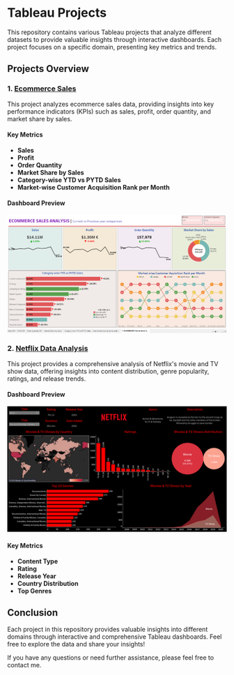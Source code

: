 # Tableau Projects

This repository contains various Tableau projects that analyze different datasets to provide valuable insights through interactive dashboards. Each project focuses on a specific domain, presenting key metrics and trends.

## Projects Overview

### 1. [Ecommerce Sales](./Ecommerce-Sales)

This project analyzes ecommerce sales data, providing insights into key performance indicators (KPIs) such as sales, profit, order quantity, and market share by sales.

#### Key Metrics
- **Sales**
- **Profit**
- **Order Quantity**
- **Market Share by Sales**
- **Category-wise YTD vs PYTD Sales**
- **Market-wise Customer Acquisition Rank per Month**

#### Dashboard Preview
![Ecommerce Sales Analysis Dashboard](./Ecommerce-Sales/Ecommerce-Sales.png)

### 2. [Netflix Data Analysis](./Netflix-Data-Analysis)

This project provides a comprehensive analysis of Netflix's movie and TV show data, offering insights into content distribution, genre popularity, ratings, and release trends.

#### Dashboard Preview
![Netflix Data Analysis Dashboard](./Netflix/Netflix.png)

#### Key Metrics
- **Content Type**
- **Rating**
- **Release Year**
- **Country Distribution**
- **Top Genres**

## Conclusion
Each project in this repository provides valuable insights into different domains through interactive and comprehensive Tableau dashboards. Feel free to explore the data and share your insights!

If you have any questions or need further assistance, please feel free to contact me.
